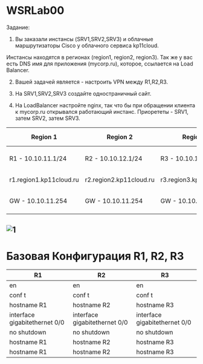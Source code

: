 # WSRLab00

Задание:

1. Вы заказали инстансы (SRV1,SRV2,SRV3) и облачные
маршрутизаторы Cisco у облачного сервиса kp11cloud.

Инстансы находятся в регионах (region1, region2, region3).
Так же у вас есть DNS имя для приложения (mycorp.ru),
которое, ссылается на Load Balancer.

2. Вашей задачей является - настроить VPN между
R1,R2,R3.

3. На SRV1,SRV2,SRV3 создайте одностраничный сайт.

4. На LoadBalancer настройте nginx, так что бы при
обращении клиента к mycorp.ru открывался работающий
инстанс. Приорететы - SRV1, затем SRV2, затем SRV3.

| Region 1              | Region 2              | Region 3              | Cloud services |
| -------------         | -------------         | -------------         | -------------  |
|R1 - 10.10.11.1/24     |R2 - 10.10.12.1/24     |R3 - 10.10.13.1/24     |Load Balancer - 10.31.14.127|
|r1.region1.kp11cloud.ru|r2.region2.kp11cloud.ru|r3.region3.kp11cloud.ru|DNS - 10.31.14.126          |
|GW - 10.10.11.254      |GW - 10.10.11.254      |GW - 10.10.11.254      |Application DNS - mycorp.ru |


![1](https://user-images.githubusercontent.com/79700810/132322342-9c6db933-44b5-4372-a114-7c90af87af79.png)
--
# Базовая Конфигурация R1, R2, R3

| R1              | R2             |R3             | 
| -------------         | -------------         | -------------         |
|en      |en      |en      |
|conf t|conf t|conf t|
|hostname R1      |hostname R2      |hostname R3      |
|interface gigabitethernet 0/0      |interface gigabitethernet 0/0      |interface gigabitethernet 0/0      |
|no shutdown      |no shutdown      |no shutdown      |
|hostname R1      |hostname R2      |hostname R3      |
|hostname R1      |hostname R2      |hostname R3      |
